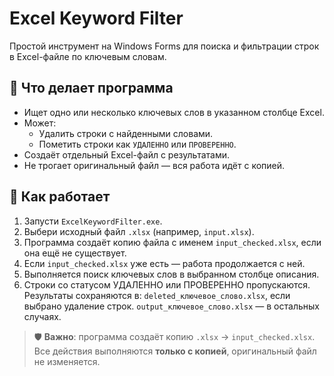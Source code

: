 # Excel Keyword Filter

Простой инструмент на Windows Forms для поиска и фильтрации строк в Excel-файле по ключевым словам.

## 🧩 Что делает программа

- Ищет одно или несколько ключевых слов в указанном столбце Excel.
- Может:
  - Удалить строки с найденными словами.
  - Пометить строки как `УДАЛЕННО` или `ПРОВЕРЕННО`.
- Создаёт отдельный Excel-файл с результатами.
- Не трогает оригинальный файл — вся работа идёт с копией.

## 📂 Как работает

1. Запусти `ExcelKeywordFilter.exe`.
2. Выбери исходный файл `.xlsx` (например, `input.xlsx`).
3. Программа создаёт копию файла с именем `input_checked.xlsx`, если она ещё не существует.
4. Если `input_checked.xlsx` уже есть — работа продолжается с ней.
5. Выполняется поиск ключевых слов в выбранном столбце описания.
6. Строки со статусом УДАЛЕННО или ПРОВЕРЕННО пропускаются.
Результаты сохраняются в:
`deleted_ключевое_слово.xlsx`, если выбрано удаление строк.
`output_ключевое_слово.xlsx` — в остальных случаях.

> 🛡️ **Важно**: программа создаёт копию `.xlsx` → `input_checked.xlsx`.  
> Все действия выполняются **только с копией**, оригинальный файл не изменяется.
